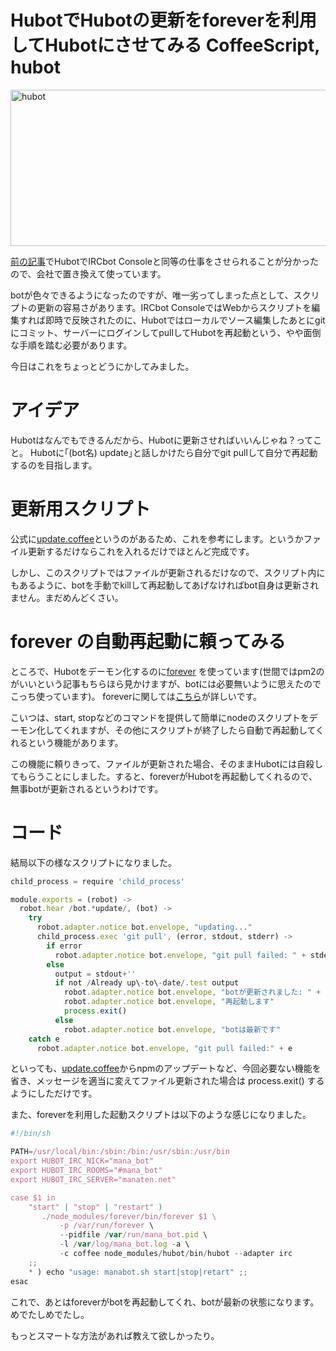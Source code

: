 HubotでHubotの更新をforeverを利用してHubotにさせてみる
CoffeeScript, hubot
=====
<a href="http://manaten.net/wp-content/uploads/2013/07/hubot.png"><img src="http://manaten.net/wp-content/uploads/2013/07/hubot.png" alt="hubot" width="540" height="250" class="aligncenter size-full wp-image-551" /></a>


[前の記事](http://manaten.net/archives/548)でHubotでIRCbot Consoleと同等の仕事をさせられることが分かったので、会社で置き換えて使っています。

botが色々できるようになったのですが、唯一劣ってしまった点として、スクリプトの更新の容易さがあります。IRCbot ConsoleではWebからスクリプトを編集すれば即時で反映されたのに、Hubotではローカルでソース編集したあとにgitにコミット、サーバーにログインしてpullしてHubotを再起動という、やや面倒な手順を踏む必要があります。

今日はこれをちょっとどうにかしてみました。

<!--more-->

# アイデア
Hubotはなんでもできるんだから、Hubotに更新させればいいんじゃね？ってこと。
Hubotに｢(bot名) update｣と話しかけたら自分でgit pullして自分で再起動するのを目指します。

# 更新用スクリプト
公式に[update.coffee](https://github.com/github/hubot-scripts/blob/master/src/scripts/update.coffee)というのがあるため、これを参考にします。というかファイル更新するだけならこれを入れるだけでほとんど完成です。

しかし、このスクリプトではファイルが更新されるだけなので、スクリプト内にもあるように、botを手動でkillして再起動してあげなければbot自身は更新されません。まだめんどくさい。

# forever の自動再起動に頼ってみる
ところで、Hubotをデーモン化するのに[forever](https://github.com/nodejitsu/forever) を使っています(世間ではpm2のがいいという記事もちらほら見かけますが、botには必要無いように思えたのでこっち使っています)。
foreverに関しては[こちら](http://onlineconsultant.jp/pukiwiki/?node.js%20node.js%E3%82%B9%E3%82%AF%E3%83%AA%E3%83%97%E3%83%88%E3%82%92forever%E3%81%A7%E3%83%87%E3%83%BC%E3%83%A2%E3%83%B3%E5%8C%96%E3%81%99%E3%82%8B)が詳しいです。

こいつは、start, stopなどのコマンドを提供して簡単にnodeのスクリプトをデーモン化してくれますが、その他にスクリプトが終了したら自動で再起動してくれるという機能があります。

この機能に頼りきって、ファイルが更新された場合、そのままHubotには自殺してもらうことにしました。すると、foreverがHubotを再起動してくれるので、無事botが更新されるというわけです。

# コード
結局以下の様なスクリプトになりました。
```javascript
child_process = require 'child_process'

module.exports = (robot) ->
  robot.hear /bot.*update/, (bot) ->
    try
      robot.adapter.notice bot.envelope, "updating..."
      child_process.exec 'git pull', (error, stdout, stderr) ->
        if error
          robot.adapter.notice bot.envelope, "git pull failed: " + stderr
        else
          output = stdout+''
          if not /Already up\-to\-date/.test output
            robot.adapter.notice bot.envelope, "botが更新されました: " + output
            robot.adapter.notice bot.envelope, "再起動します"
            process.exit()
          else
            robot.adapter.notice bot.envelope, "botは最新です"
    catch e
      robot.adapter.notice bot.envelope, "git pull failed:" + e
```

といっても、[update.coffee](https://github.com/github/hubot-scripts/blob/master/src/scripts/update.coffee)からnpmのアップデートなど、今回必要ない機能を省き、メッセージを適当に変えてファイル更新された場合は process.exit() するようにしただけです。

また、foreverを利用した起動スクリプトは以下のような感じになりました。
```javascript
#!/bin/sh

PATH=/usr/local/bin:/sbin:/bin:/usr/sbin:/usr/bin
export HUBOT_IRC_NICK="mana_bot"
export HUBOT_IRC_ROOMS="#mana_bot"
export HUBOT_IRC_SERVER="manaten.net"

case $1 in
    "start" | "stop" | "restart" )
       ./node_modules/forever/bin/forever $1 \
           -p /var/run/forever \
           --pidfile /var/run/mana_bot.pid \
           -l /var/log/mana_bot.log -a \
           -c coffee node_modules/hubot/bin/hubot --adapter irc
    ;;
    * ) echo "usage: manabot.sh start|stop|retart" ;;
esac
```

これで、あとはforeverがbotを再起動してくれ、botが最新の状態になります。めでたしめでたし。

もっとスマートな方法があれば教えて欲しかったり。
